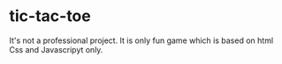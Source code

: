 # tic-tac-toe
It's not a professional project. It is only fun game which is based on html Css and Javascripyt only.
